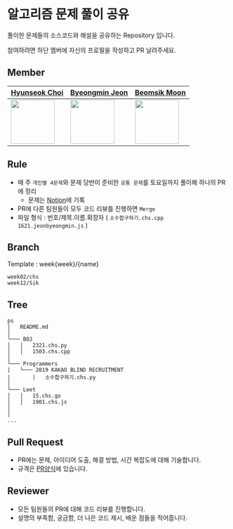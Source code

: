 # 알고리즘 문제 풀이 공유

풀이한 문제들의 소스코드와 해설을 공유하는 Repository 입니다.

참여하려면 하단 멤버에 자신의 프로필을 작성하고 PR 날려주세요.

## Member
| [Hyunseok Choi](https://github.com/201702083) | [Byeongmin Jeon](https://github.com/jeonbyeongmin) | [Beomsik Moon](https://github.com/munbeomsik) |
| ---- | ------- | ----------------- |
| <img src="https://avatars.githubusercontent.com/201702083" width="100" />  | <img src="https://avatars.githubusercontent.com/jeonbyeongmin" width="100" /> |  <img src="https://avatars.githubusercontent.com/munbeomsik" width="100" />| 

## Rule

- 매 주 `개인별 4문제`와 문제 당번이 준비한 `공통 문제`를 토요일까지 풀이해 하나의 PR에 정리
  - 문제는 [Notion](https://www.notion.so/Problems-10cebaca0e3243898b96516f340ddab0)에 기록
- PR에 다른 팀원들이 모두 코드 리뷰를 진행하면 `Merge`
- 파일 형식 : 번호/제목.이름.확장자 ( `소수합구하기.chs.cpp` `1621.jeonbyeongmin.js` )

## Branch
Template  : week{week}/{name}

`week02/chs`
<br>
`week12/Sik`

## Tree

```
ps
│   README.md
│ 
└─── BOJ
│   │   2321.chs.py
│   │   1503.chs.cpp
│
└─── Programmers
|   └─── 2019 KAKAO BLIND RECRUITMENT
|       |   소수합구하기.chs.py
│ 
└─── Leet
│   │   15.chs.go
│   │   1901.chs.js
│
│
...
```

## Pull Request 


- PR에는 문제, 아이디어 도출, 해결 방법, 시간 복잡도에 대해 기술합니다.
- 규격은 [PR양식](https://github.com/cnu-alg/ps/blob/main/.github/PULL_REQUEST_TEMPLATE.md)에 있습니다.

## Reviewer

- 모든 팀원들의 PR에 대해 코드 리뷰를 진행합니다.
- 설명의 부족함, 궁금함, 더 나은 코드 제시, 배운 점들을 적어줍니다.




